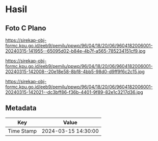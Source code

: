 # Hasil

## Foto C Plano

https://sirekap-obj-formc.kpu.go.id/eeb9/pemilu/ppwp/96/04/18/20/06/9604182006001-20240315-141955--65095d02-b84e-4b7f-a565-785234151cf9.jpg

https://sirekap-obj-formc.kpu.go.id/eeb9/pemilu/ppwp/96/04/18/20/06/9604182006001-20240315-142008--20e18e58-8bf8-4bb5-98d0-d9ff9f6c2c15.jpg

https://sirekap-obj-formc.kpu.go.id/eeb9/pemilu/ppwp/96/04/18/20/06/9604182006001-20240315-142021--dc3bff86-f36b-4401-9f89-82e1c3217d36.jpg


## Metadata

| Key        | Value               |
| ---------- | ------------------- |
| Time Stamp | 2024-03-15 14:30:00 |




